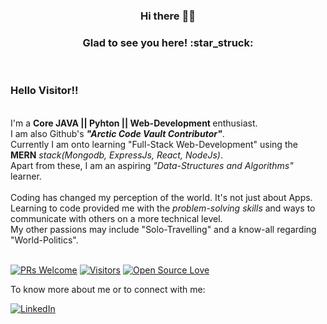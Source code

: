 <h3 align="center">Hi there 👋🏻</h3>

<h3 align="center">Glad to see you here! :star_struck:</h3>
<br>

 <h3>Hello Visitor!!</h3><br>
                I'm a <strong>Core JAVA || Pyhton || Web-Development </strong>enthusiast.<br>
                I am also Github's <strong><em>"Arctic Code Vault Contributor"</em></strong>.<br>
                Currently I am onto learning "Full-Stack Web-Development" using the <strong>MERN</strong><em> stack(Mongodb, ExpressJs, React, NodeJs)</em>.<br>
                Apart from these, I am an aspiring <em>"Data-Structures and Algorithms"</em> learner.<br><br>
                Coding has changed my perception of the world. It's not just about Apps. Learning to code provided me with the <i>problem-solving skills</i> and ways to communicate with others on a more technical level.<br/>
                My other passions may include "Solo-Travelling" and a know-all regarding "World-Politics".<br><br> 

[![PRs Welcome](https://img.shields.io/badge/PRs-welcome-brightgreen.svg?style=flat&logo=github)](https://github.com/AdityaRajSingh)
 [![Visitors](https://visitor-badge.glitch.me/badge?page_id=AdityaRajSingh.visitor-badge)](https://github.com/AdityaRajSingh) [![Open Source Love](https://badges.frapsoft.com/os/v2/open-source.svg?v=103)](https://github.com/AdityaRajSingh)



<!--<sup><kbd>***[Click here](https://adityarajsingh.github.io)***</kbd> to visit my website.</sup> <br>-->



To know more about me or to connect with me:
<br>

<a href="https://www.linkedin.com/in/shubham-choudhary-8457a9141/" target="_blank"><img src="https://img.shields.io/badge/LinkedIn-%230077B5.svg?&style=flat-square&logo=linkedin&logoColor=white" alt="LinkedIn"></a>

<!--
**1Canis-Lupus1/1Canis-Lupus1** is a ✨ _special_ ✨ repository because its `README.md` (this file) appears on your GitHub profile.

Here are some ideas to get you started:

- 🔭 I’m currently working on ...
- 🌱 I’m currently learning ...
- 👯 I’m looking to collaborate on ...
- 🤔 I’m looking for help with ...
- 💬 Ask me about ...
- 📫 How to reach me: ...
- 😄 Pronouns: ...
- ⚡ Fun fact: ...
-->
